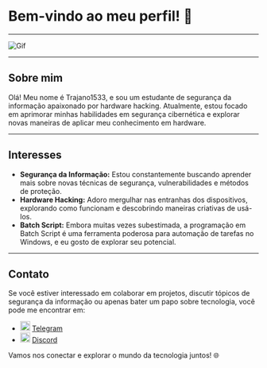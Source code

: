 # Bem-vindo ao meu perfil! 🚀

---

![Gif](https://miro.medium.com/v2/resize:fit:1000/0*xyjltrx0bwjn2ZCu.gif)

---

## Sobre mim
Olá! Meu nome é Trajano1533, e sou um estudante de segurança da informação apaixonado por hardware hacking. Atualmente, estou focado em aprimorar minhas habilidades em segurança cibernética e explorar novas maneiras de aplicar meu conhecimento em hardware.

---

## Interesses
- **Segurança da Informação:** Estou constantemente buscando aprender mais sobre novas técnicas de segurança, vulnerabilidades e métodos de proteção.
- **Hardware Hacking:** Adoro mergulhar nas entranhas dos dispositivos, explorando como funcionam e descobrindo maneiras criativas de usá-los.
- **Batch Script:** Embora muitas vezes subestimada, a programação em Batch Script é uma ferramenta poderosa para automação de tarefas no Windows, e eu gosto de explorar seu potencial.

---

## Contato
Se você estiver interessado em colaborar em projetos, discutir tópicos de segurança da informação ou apenas bater um papo sobre tecnologia, você pode me encontrar em:
- <img src="https://upload.wikimedia.org/wikipedia/commons/thumb/8/82/Telegram_logo.svg/512px-Telegram_logo.svg.png" alt="Telegram" width="20"/> [Telegram](https://t.me/trajano1533)
- <img src="https://upload.wikimedia.org/wikipedia/commons/thumb/3/31/Discord-icon-svgrepo-com.svg/640px-Discord-icon-svgrepo-com.svg.png" alt="Discord" width="20"/> [Discord](#)

Vamos nos conectar e explorar o mundo da tecnologia juntos! 🌐
